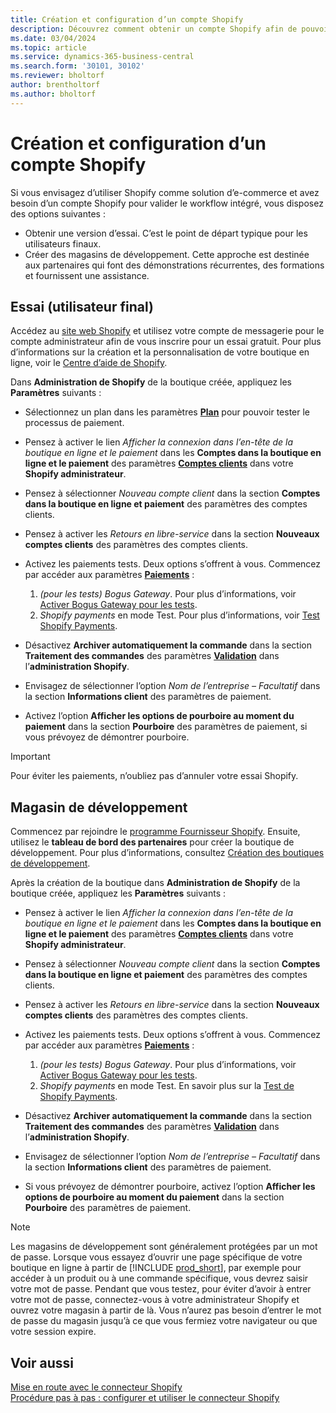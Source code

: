 ```yaml
---
title: Création et configuration d’un compte Shopify
description: Découvrez comment obtenir un compte Shopify afin de pouvoir démontrer le workflow d’intégration Shopify et Business Central.
ms.date: 03/04/2024
ms.topic: article
ms.service: dynamics-365-business-central
ms.search.form: '30101, 30102'
ms.reviewer: bholtorf
author: brentholtorf
ms.author: bholtorf
---
```


# <a name="create-and-set-up-a-shopify-account"></a>Création et configuration d’un compte Shopify



Si vous envisagez d’utiliser Shopify comme solution d’e-commerce et avez besoin d’un compte Shopify pour valider le workflow intégré, vous disposez des options suivantes :

- Obtenir une version d’essai. C’est le point de départ typique pour les utilisateurs finaux.  
- Créer des magasins de développement. Cette approche est destinée aux partenaires qui font des démonstrations récurrentes, des formations et fournissent une assistance.

## <a name="trial-end-user"></a>Essai (utilisateur final)

Accédez au [site web Shopify](https://www.shopify.com) et utilisez votre compte de messagerie pour le compte administrateur afin de vous inscrire pour un essai gratuit. Pour plus d’informations sur la création et la personnalisation de votre boutique en ligne, voir le [Centre d’aide de Shopify](https://help.shopify.com/).

Dans **Administration de Shopify** de la boutique créée, appliquez les **Paramètres** suivants :

- Sélectionnez un plan dans les paramètres [**Plan**](https://www.shopify.com/admin/settings/plan) pour pouvoir tester le processus de paiement.

- Pensez à activer le lien *Afficher la connexion dans l’en-tête de la boutique en ligne et le paiement* dans les **Comptes dans la boutique en ligne et le paiement** des paramètres [**Comptes clients**](https://www.shopify.com/admin/settings/customer_accounts) dans votre **Shopify administrateur**.
- Pensez à sélectionner *Nouveau compte client* dans la section **Comptes dans la boutique en ligne et paiement** des paramètres des comptes clients.
- Pensez à activer les *Retours en libre-service* dans la section **Nouveaux comptes clients** des paramètres des comptes clients.

- Activez les paiements tests. Deux options s’offrent à vous. Commencez par accéder aux paramètres [**Paiements**](https://www.shopify.com/admin/settings/payments) :  
  1. *(pour les tests) Bogus Gateway*. Pour plus d’informations, voir [Activer Bogus Gateway pour les tests](https://help.shopify.com/en/manual/checkout-settings/test-orders#place-a-test-order-by-simulating-a-transaction).
  2. *Shopify payments* en mode Test. Pour plus d’informations, voir [Test Shopify Payments](https://help.shopify.com/en/manual/payments/shopify-payments/testing-shopify-payments).

- Désactivez **Archiver automatiquement la commande** dans la section **Traitement des commandes** des paramètres [**Validation**](https://www.shopify.com/admin/settings/checkout) dans l’**administration Shopify**.
- Envisagez de sélectionner l’option *Nom de l’entreprise – Facultatif* dans la section **Informations client** des paramètres de paiement.
- Activez l’option **Afficher les options de pourboire au moment du paiement** dans la section **Pourboire** des paramètres de paiement, si vous prévoyez de démontrer pourboire.

> [!Important]  
> Pour éviter les paiements, n’oubliez pas d’annuler votre essai Shopify.

## <a name="development-store"></a>Magasin de développement

Commencez par rejoindre le [programme Fournisseur Shopify](https://help.shopify.com/partners/about). Ensuite, utilisez le **tableau de bord des partenaires** pour créer la boutique de développement. Pour plus d’informations, consultez [Création des boutiques de développement](https://help.shopify.com/partners/dashboard/managing-stores/development-stores).

Après la création de la boutique dans **Administration de Shopify** de la boutique créée, appliquez les **Paramètres** suivants :

- Pensez à activer le lien *Afficher la connexion dans l’en-tête de la boutique en ligne et le paiement* dans les **Comptes dans la boutique en ligne et le paiement** des paramètres [**Comptes clients**](https://www.shopify.com/admin/settings/customer_accounts) dans votre **Shopify administrateur**.
- Pensez à sélectionner *Nouveau compte client* dans la section **Comptes dans la boutique en ligne et paiement** des paramètres des comptes clients.
- Pensez à activer les *Retours en libre-service* dans la section **Nouveaux comptes clients** des paramètres des comptes clients.
  
- Activez les paiements tests. Deux options s’offrent à vous. Commencez par accéder aux paramètres [**Paiements**](https://www.shopify.com/admin/settings/payments) :  
  1. *(pour les tests) Bogus Gateway*. Pour plus d’informations, voir [Activer Bogus Gateway pour les tests](https://help.shopify.com/en/manual/checkout-settings/test-orders#place-a-test-order-by-simulating-a-transaction).
  2. *Shopify payments* en mode Test. En savoir plus sur la [Test de Shopify Payments](https://help.shopify.com/en/manual/payments/shopify-payments/testing-shopify-payments).
     
- Désactivez **Archiver automatiquement la commande** dans la section **Traitement des commandes** des paramètres [**Validation**](https://www.shopify.com/admin/settings/checkout) dans l’**administration Shopify**.
- Envisagez de sélectionner l’option *Nom de l’entreprise – Facultatif* dans la section **Informations client** des paramètres de paiement.
- Si vous prévoyez de démontrer pourboire, activez l’option **Afficher les options de pourboire au moment du paiement** dans la section **Pourboire** des paramètres de paiement.


> [!Note]  
> Les magasins de développement sont généralement protégées par un mot de passe. Lorsque vous essayez d’ouvrir une page spécifique de votre boutique en ligne à partir de [!INCLUDE [prod_short](../includes/prod_short.md)], par exemple pour accéder à un produit ou à une commande spécifique, vous devrez saisir votre mot de passe. Pendant que vous testez, pour éviter d’avoir à entrer votre mot de passe, connectez-vous à votre administrateur Shopify  et ouvrez votre magasin à partir de là. Vous n’aurez pas besoin d’entrer le mot de passe du magasin jusqu’à ce que vous fermiez votre navigateur ou que votre session expire.  

## <a name="see-also"></a>Voir aussi

[Mise en route avec le connecteur Shopify](get-started.md)  
[Procédure pas à pas : configurer et utiliser le connecteur Shopify](walkthrough-setting-up-and-using-shopify.md)
